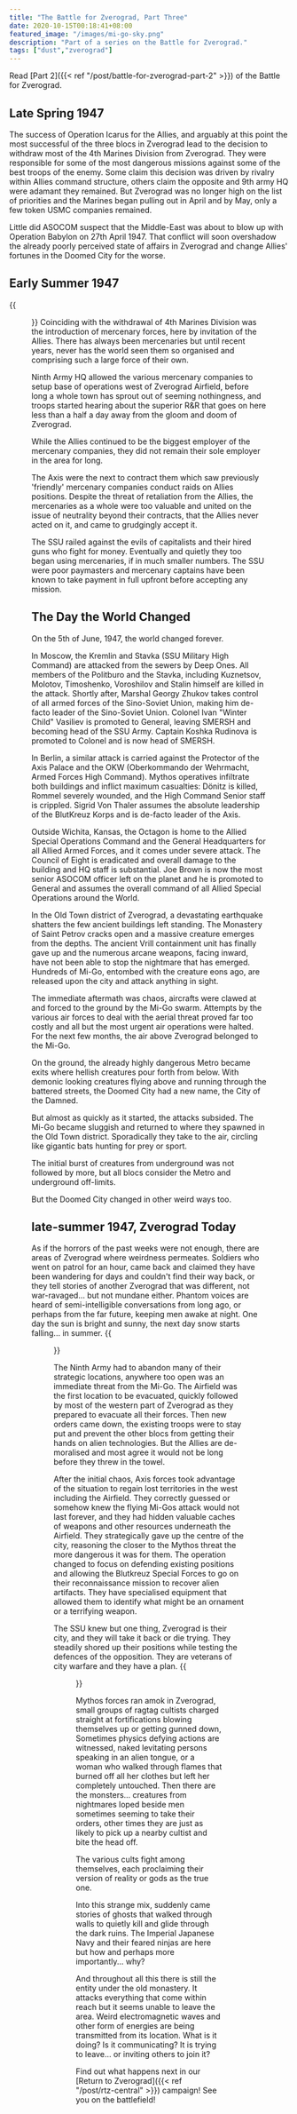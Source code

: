 ```yaml
---
title: "The Battle for Zverograd, Part Three"
date: 2020-10-15T00:18:41+08:00
featured_image: "/images/mi-go-sky.png"
description: "Part of a series on the Battle for Zverograd."
tags: ["dust","zverograd"]
---
```

Read [Part 2]({{< ref "/post/battle-for-zverograd-part-2" >}}) of the Battle for Zverograd.
## Late Spring 1947
The success of Operation Icarus for the Allies, and arguably at this point the most successful of the three blocs in Zverograd lead to the decision to withdraw most of the 4th Marines Division from Zverograd. They were responsible for some of the most dangerous missions against some of the best troops of the enemy. Some claim this decision was driven by rivalry within Allies command structure, others claim the opposite and 9th army HQ were adamant they remained. But Zverograd was no longer high on the list of priorities and the Marines began pulling out in April and by May, only a few token USMC companies remained.

Little did ASOCOM suspect that the Middle-East was about to blow up with Operation Babylon on 27th April 1947. That conflict will soon overshadow the already poorly perceived state of affairs in Zverograd and change Allies' fortunes in the Doomed City for the worse.

## Early Summer 1947
{{<figure src="/images/justine-crew.jpg">}}
Coinciding with the withdrawal of 4th Marines Division was the introduction of mercenary forces, here by invitation of the Allies. There has always been mercenaries but until recent years, never has the world seen them so organised and comprising such a large force of their own.

Ninth Army HQ allowed the various mercenary companies to setup base of operations west of Zverograd Airfield, before long a whole town has sprout out of seeming nothingness, and troops started hearing about the superior R&R that goes on here less than a half a day away from the gloom and doom of Zverograd.

While the Allies continued to be the biggest employer of the mercenary companies, they did not remain their sole employer in the area for long.

The Axis were the next to contract them which saw previously 'friendly' mercenary companies conduct raids on Allies positions. Despite the threat of retaliation from the Allies, the mercenaries as a whole were too valuable and united on the issue of neutrality beyond their contracts, that the Allies never acted on it, and came to grudgingly accept it.

The SSU railed against the evils of capitalists and their hired guns who fight for money. Eventually and quietly they too began using mercenaries, if in much smaller numbers. The SSU were poor paymasters and mercenary captains have been known to take payment in full upfront before accepting any mission.

## The Day the World Changed

On the 5th of June, 1947, the world changed forever.

In Moscow, the Kremlin and Stavka (SSU Military High Command) are attacked from the sewers by Deep Ones. All members of the Politburo and the Stavka, including Kuznetsov, Molotov, Timoshenko, Voroshilov and Stalin himself are killed in the attack. Shortly after, Marshal Georgy Zhukov takes control of all armed forces of the Sino-Soviet Union, making him de-facto leader of the Sino-Soviet Union. Colonel Ivan "Winter Child" Vasiliev is promoted to General, leaving SMERSH and becoming head of the SSU Army. Captain Koshka Rudinova is promoted to Colonel and is now head of SMERSH.

In Berlin, a similar attack is carried against the Protector of the Axis Palace and the OKW (Oberkommando der Wehrmacht, Armed Forces High Command). Mythos operatives infiltrate both buildings and inflict maximum casualties: Dönitz is killed, Rommel severely wounded, and the High Command Senior staff is crippled. Sigrid Von Thaler assumes the absolute leadership of the BlutKreuz Korps and is de-facto leader of the Axis.

Outside Wichita, Kansas, the Octagon is home to the Allied Special Operations Command and the General Headquarters for all Allied Armed Forces, and it comes under severe attack. The Council of Eight is eradicated and overall damage to the building and HQ staff is substantial. Joe Brown is now the most senior ASOCOM officer left on the planet and he is promoted to General and assumes the overall command of all Allied Special Operations around the World.

In the Old Town district of Zverograd, a devastating earthquake shatters the few ancient buildings left standing. The Monastery of Saint Petrov cracks open and a massive creature emerges from the depths. The ancient Vrill containment unit has finally gave up and the numerous arcane weapons, facing inward, have not been able to stop the nightmare that has emerged. Hundreds of Mi-Go, entombed with the creature eons ago, are released upon the city and attack anything in sight.

The immediate aftermath was chaos, aircrafts were clawed at and forced to the ground by the Mi-Go swarm. Attempts by the various air forces to deal with the aerial threat proved far too costly and all but the most urgent air operations were halted. For the next few months, the air above Zverograd belonged to the Mi-Go.

On the ground, the already highly dangerous Metro became exits where hellish creatures pour forth from below. With demonic looking creatures flying above and running through the battered streets, the Doomed City had a new name, the City of the Damned.

But almost as quickly as it started, the attacks subsided. The Mi-Go became sluggish and returned to where they spawned in the Old Town district. Sporadically they take to the air, circling like gigantic bats hunting for prey or sport.

The initial burst of creatures from underground was not followed by more, but all blocs consider the Metro and underground off-limits.

But the Doomed City changed in other weird ways too.

## late-summer 1947, Zverograd Today
As if the horrors of the past weeks were not enough, there are areas of Zverograd where weirdness permeates. Soldiers who went on patrol for an hour, came back and claimed they have been wandering for days and couldn't find their way back, or they tell stories of another Zverograd that was different, not war-ravaged... but not mundane either. Phantom voices are heard of semi-intelligible conversations from long ago, or perhaps from the far future, keeping men awake at night. One day the sun is bright and sunny, the next day snow starts falling... in summer.
{{<figure src="/images/outskirts-zverograd.jpg">}}

The Ninth Army had to abandon many of their strategic locations, anywhere too open was an immediate threat from the Mi-Go. The Airfield was the first location to be evacuated, quickly followed by most of the western part of Zverograd as they prepared to evacuate all their forces. Then new orders came down, the existing troops were to stay put and prevent the other blocs from getting their hands on alien technologies. But the Allies are de-moralised and most agree it would not be long before they threw in the towel.

After the initial chaos, Axis forces took advantage of the situation to regain lost territories in the west including the Airfield. They correctly guessed or somehow knew the flying Mi-Gos attack would not last forever, and they had hidden valuable caches of weapons and other resources underneath the Airfield. They strategically gave up the centre of the city, reasoning the closer to the Mythos threat the more dangerous it was for them. The operation changed to focus on defending existing positions and allowing the Blutkreuz Special Forces to go on their reconnaissance mission to recover alien artifacts. They have specialised equipment that allowed them to identify what might be an ornament or a terrifying weapon.

The SSU knew but one thing, Zverograd is their city, and they will take it back or die trying. They steadily shored up their positions while testing the defences of the opposition. They are veterans of city warfare and they have a plan.
{{<figure src="/images/mi-go.jpg">}}

Mythos forces ran amok in Zverograd, small groups of ragtag cultists charged straight at fortifications blowing themselves up or getting gunned down, Sometimes physics defying actions are witnessed, naked levitating persons speaking in an alien tongue, or a woman who walked through flames that burned off all her clothes but left her completely untouched. Then there are the monsters... creatures from nightmares loped beside men sometimes seeming to take their orders, other times they are just as likely to pick up a nearby cultist and bite the head off.

The various cults fight among themselves, each proclaiming their version of reality or gods as the true one.

Into this strange mix, suddenly came stories of ghosts that walked through walls to quietly kill and glide through the dark ruins. The Imperial Japanese Navy and their feared ninjas are here but how and perhaps more importantly... why?

And throughout all this there is still the entity under the old monastery. It attacks everything that come within reach but it seems unable to leave the area. Weird electromagnetic waves and other form of energies are being transmitted from its location. What is it doing? Is it communicating? It is trying to leave... or inviting others to join it?

Find out what happens next in our [Return to Zverograd]({{< ref "/post/rtz-central" >}}) campaign! See you on the battlefield!
